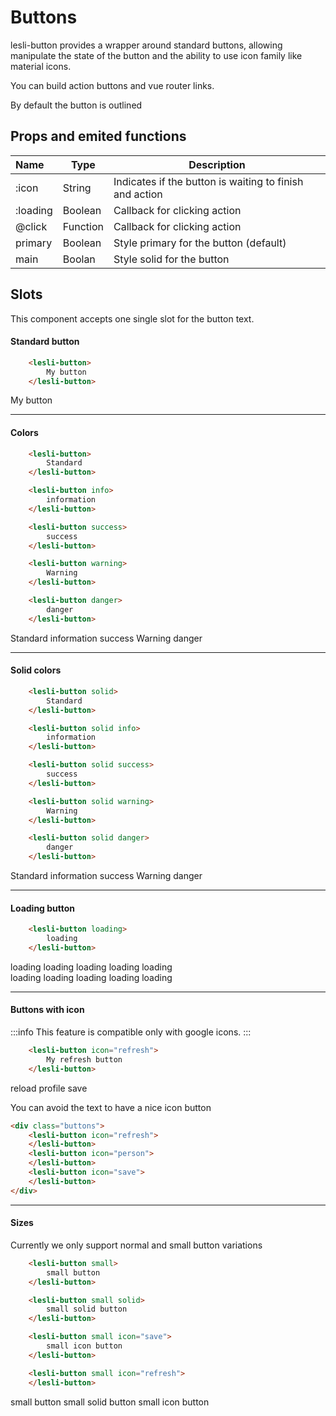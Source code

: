 <script setup>
    import LesliButton from "./Button.vue"
</script>

# Buttons

lesli-button provides a wrapper around standard buttons, allowing manipulate the state of the button and the ability to use icon family like material icons.

You can build action buttons and vue router links.

By default the button is outlined

## Props and emited functions

| Name | Type | Description  |
|:---  |---   |---           |
| :icon | String | Indicates if the button is waiting to finish and action | 
| :loading | Boolean | Callback for clicking action | 
| @click | Function | Callback for clicking action | 
| primary | Boolean | Style primary for the button (default) | 
| main | Boolan | Style solid for the button | 


## Slots
This component accepts one single slot for the button text.

#### Standard button 
```html
    <lesli-button>
        My button
    </lesli-button>
```

<lesli-button>
    My button
</lesli-button>

<hr />


#### Colors
```html
    <lesli-button>
        Standard
    </lesli-button>

    <lesli-button info>
        information
    </lesli-button>

    <lesli-button success>
        success
    </lesli-button>

    <lesli-button warning>
        Warning
    </lesli-button>

    <lesli-button danger>
        danger
    </lesli-button>
```
<div class="buttons">
    <lesli-button>
        Standard
    </lesli-button>
    <lesli-button info>
        information
    </lesli-button>
    <lesli-button success>
        success
    </lesli-button>
    <lesli-button warning>
        Warning
    </lesli-button>
    <lesli-button danger>
        danger
    </lesli-button>
</div>


<hr />


#### Solid colors
```html
    <lesli-button solid>
        Standard
    </lesli-button>

    <lesli-button solid info>
        information
    </lesli-button>

    <lesli-button solid success>
        success
    </lesli-button>

    <lesli-button solid warning>
        Warning
    </lesli-button>

    <lesli-button solid danger>
        danger
    </lesli-button>
```
<div class="buttons">
    <lesli-button solid>
        Standard
    </lesli-button>
    <lesli-button solid info>
        information
    </lesli-button>
    <lesli-button solid success>
        success
    </lesli-button>
    <lesli-button solid warning>
        Warning
    </lesli-button>
    <lesli-button solid danger>
        danger
    </lesli-button>
</div>

<hr />

#### Loading button 

```html
    <lesli-button loading>
        loading
    </lesli-button>
```

<div class="buttons">
    <lesli-button loading>
        loading
    </lesli-button>
    <lesli-button loading info>
        loading
    </lesli-button>
    <lesli-button loading success>
        loading
    </lesli-button>
    <lesli-button loading warning>
        loading
    </lesli-button>
    <lesli-button loading danger>
        loading
    </lesli-button>
</div>
<div class="buttons">
    <lesli-button loading solid>
        loading
    </lesli-button>
    <lesli-button loading solid info>
        loading
    </lesli-button>
    <lesli-button loading solid success>
        loading
    </lesli-button>
    <lesli-button loading solid warning>
        loading
    </lesli-button>
    <lesli-button loading solid danger>
        loading
    </lesli-button>
</div>

<hr />


#### Buttons with icon

:::info
This feature is compatible only with google icons.
:::

```html
    <lesli-button icon="refresh">
        My refresh button
    </lesli-button>
```
<div class="buttons">
    <lesli-button icon="refresh">
        reload
    </lesli-button>
    <lesli-button icon="person">
        profile
    </lesli-button>
    <lesli-button icon="save">
        save
    </lesli-button>
</div>

You can avoid the text to have a nice icon button
```html
<div class="buttons">
    <lesli-button icon="refresh">
    </lesli-button>
    <lesli-button icon="person">
    </lesli-button>
    <lesli-button icon="save">
    </lesli-button>
</div>
```
<div class="buttons">
    <lesli-button icon="refresh">
    </lesli-button>
    <lesli-button icon="person">
    </lesli-button>
    <lesli-button icon="save">
    </lesli-button>
</div>


<hr />


#### Sizes 
Currently we only support normal and small button variations

```html
    <lesli-button small>
        small button
    </lesli-button>

    <lesli-button small solid>
        small solid button
    </lesli-button>

    <lesli-button small icon="save">
        small icon button
    </lesli-button>

    <lesli-button small icon="refresh">
    </lesli-button>
```
<div class="buttons">
    <lesli-button small>
        small button
    </lesli-button>
    <lesli-button small solid>
        small solid button
    </lesli-button>
    <lesli-button small icon="save">
        small icon button
    </lesli-button>
    <lesli-button small icon="refresh">
    </lesli-button>
</div>
